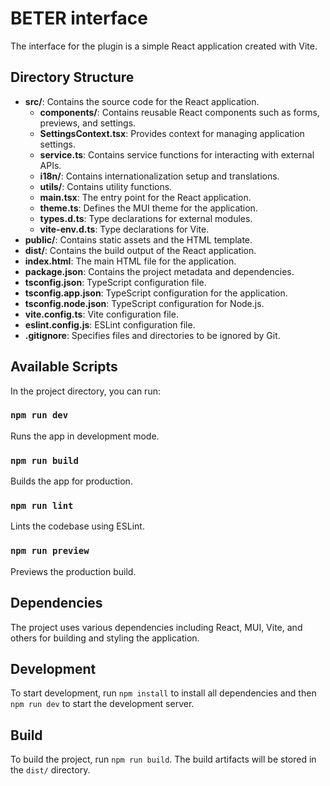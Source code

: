 # BETER interface

The interface for the plugin is a simple React application created with Vite.

## Directory Structure

- **src/**: Contains the source code for the React application.
  - **components/**: Contains reusable React components such as forms, previews, and settings.
  - **SettingsContext.tsx**: Provides context for managing application settings.
  - **service.ts**: Contains service functions for interacting with external APIs.
  - **i18n/**: Contains internationalization setup and translations.
  - **utils/**: Contains utility functions.
  - **main.tsx**: The entry point for the React application.
  - **theme.ts**: Defines the MUI theme for the application.
  - **types.d.ts**: Type declarations for external modules.
  - **vite-env.d.ts**: Type declarations for Vite.
- **public/**: Contains static assets and the HTML template.
- **dist/**: Contains the build output of the React application.
- **index.html**: The main HTML file for the application.
- **package.json**: Contains the project metadata and dependencies.
- **tsconfig.json**: TypeScript configuration file.
- **tsconfig.app.json**: TypeScript configuration for the application.
- **tsconfig.node.json**: TypeScript configuration for Node.js.
- **vite.config.ts**: Vite configuration file.
- **eslint.config.js**: ESLint configuration file.
- **.gitignore**: Specifies files and directories to be ignored by Git.

## Available Scripts

In the project directory, you can run:

### `npm run dev`

Runs the app in development mode.

### `npm run build`

Builds the app for production.

### `npm run lint`

Lints the codebase using ESLint.

### `npm run preview`

Previews the production build.

## Dependencies

The project uses various dependencies including React, MUI, Vite, and others for building and styling the application.

## Development

To start development, run `npm install` to install all dependencies and then `npm run dev` to start the development server.

## Build

To build the project, run `npm run build`. The build artifacts will be stored in the `dist/` directory.